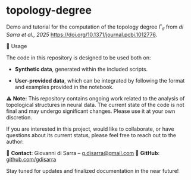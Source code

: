 # topology-degree
Demo and tutorial for the computation of the topology degree $\Gamma_d$ from *di Sarra et al., 2025* https://doi.org/10.1371/journal.pcbi.1012776.

🔧 Usage

The code in this repository is designed to be used both on:

* **Synthetic data**, generated within the included scripts.

* **User-provided data**, which can be integrated by following the format and examples provided in the notebook.

⚠️ **Note:** This repository contains ongoing work related to the analysis of topological structures in neural data. The current state of the code is not final and may undergo significant changes. Please use it at your own discretion.

If you are interested in this project, would like to collaborate, or have questions about its current status, please feel free to reach out to the author:

📧 **Contact**: Giovanni di Sarra – g.disarra@gmail.com 
🔗 **GitHub**: [github.com/gdisarra](https://github.com/gdisarra)

Stay tuned for updates and finalized documentation in the near future!
